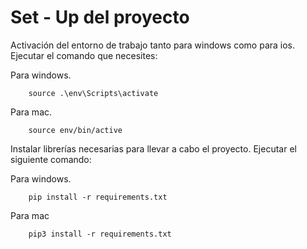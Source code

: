 # Set - Up del proyecto

Activación del entorno de trabajo tanto para windows como para ios. Ejecutar el comando que necesites:

Para windows.
```
    source .\env\Scripts\activate 
```

Para mac.
```
    source env/bin/active 
```

Instalar librerías necesarias para llevar a cabo el proyecto. Ejecutar el siguiente comando:

Para windows.

``` 
    pip install -r requirements.txt
```

Para mac
``` 
    pip3 install -r requirements.txt
```